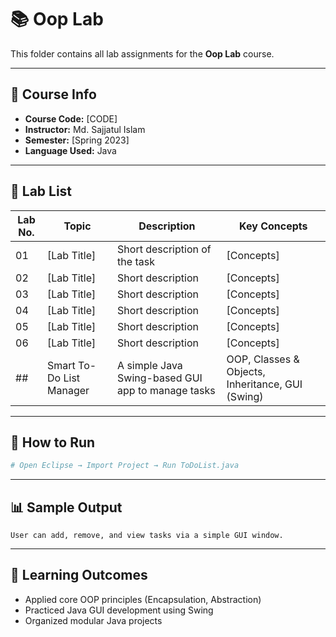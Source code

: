 # 📚 Oop Lab

This folder contains all lab assignments for the **Oop Lab** course.

---

## 📌 Course Info
- **Course Code:** [CODE]
- **Instructor:** Md. Sajjatul Islam
- **Semester:** [Spring 2023]
- **Language Used:** Java

---

## 🧪 Lab List
| Lab No. | Topic | Description | Key Concepts |
|---------|-------|-------------|--------------|
| 01 | [Lab Title] | Short description of the task | [Concepts] |
| 02 | [Lab Title] | Short description | [Concepts] |
| 03 | [Lab Title] | Short description | [Concepts] |
| 04 | [Lab Title] | Short description | [Concepts] |
| 05 | [Lab Title] | Short description | [Concepts] |
| 06 | [Lab Title] | Short description | [Concepts] |
| ## | Smart To-Do List Manager | A simple Java Swing-based GUI app to manage tasks | OOP, Classes & Objects, Inheritance, GUI (Swing) |



---

## 🚀 How to Run
```bash
# Open Eclipse → Import Project → Run ToDoList.java
```

---

## 📊 Sample Output
```
User can add, remove, and view tasks via a simple GUI window.
```

---

## 🧠 Learning Outcomes
- Applied core OOP principles (Encapsulation, Abstraction)
- Practiced Java GUI development using Swing
- Organized modular Java projects
